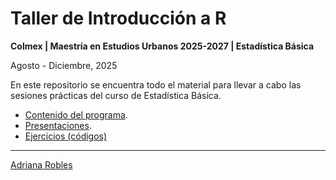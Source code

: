 # Taller de Introducción a R
**Colmex | Maestría en Estudios Urbanos 2025-2027 | Estadística Básica**

Agosto - Diciembre, 2025

En este repositorio se encuentra todo el material para llevar a cabo las sesiones prácticas del curso de Estadística Básica. 

* [Contenido del programa](demografiando.pro/índice.html).
* [Presentaciones](https://drive.google.com/drive/folders/1kuAmXAi3EpglcutkRVRAkfzVhCbtVYfw?usp=sharing).
* [Ejercicios (códigos)](Códigos)

---

[Adriana Robles](https://sites.google.com/view/adrianarobles/home?authuser=0)
